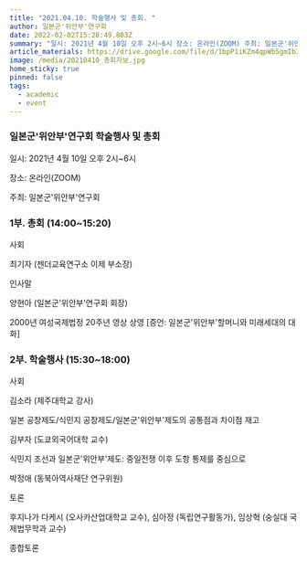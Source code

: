 ```yaml
---
title: "2021.04.10. 학술행사 및 총회. "
author: 일본군'위안부'연구회
date: 2022-02-02T15:28:49.803Z
summary: "일시: 2021년 4월 10일 오후 2시~6시 장소: 온라인(ZOOM) 주최: 일본군'위안부'연구회"
article_materials: https://drive.google.com/file/d/1bpP1iKZm4qpWb5gmIb31YLOV8IPyvTfL/view?usp=sharing
image: /media/20210410_총회자보.jpg
home_sticky: true
pinned: false
tags:
  - academic
  - event
---
```

### 일본군'위안부'연구회 학술행사 및 총회

일시: 2021년 4월 10일 오후 2시~6시 

장소: 온라인(ZOOM)

주최: 일본군'위안부'연구회 



### 1부. 총회 (14:00~15:20) 

사회

최기자 (젠더교육연구소 이제 부소장)

인사말

양현아 (일본군'위안부'연구회 회장) 

2000년 여성국제법정 20주년 영상 상영 \[증언: 일본군'위안부'할머니와 미래세대의 대화]



### 2부. 학술행사 (15:30~18:00)

사회

김소라 (제주대학교 강사)

일본 공창제도/식민지 공창제도/일본군'위안부'제도의 공통점과 차이점 재고

김부자 (도쿄외국어대학 교수)

식민지 조선과 일본군'위안부'제도: 중일전쟁 이후 도항 통제를 중심으로

박정애 (동북아역사재단 연구위원)

토론

후지나가 다케시 (오사카산업대학교 교수), 심아정 (독립연구활동가), 임상혁 (숭실대 국제법무학과 교수)

종합토론